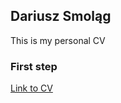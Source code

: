## Dariusz Smoląg

This is my personal CV

### First step

[Link to CV](https://darqoo.github.io/personal_CV_IS.github.io/)
